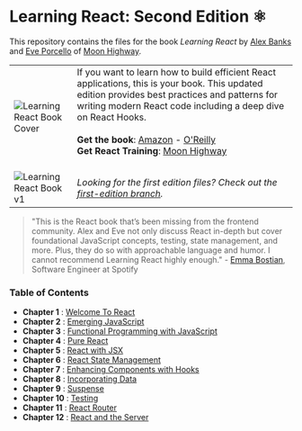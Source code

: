 # Learning React: Second Edition ⚛️

This repository contains the files for the book _Learning React_ by [Alex Banks](https://twitter.com/moontahoe) and [Eve Porcello](https://twitter.com/eveporcello) of [Moon Highway](https://moonhighway.com).

|                                                                                                                              |                                                                                                                                                                                                                                                                                                                                                                                                                                                                                  |
| ---------------------------------------------------------------------------------------------------------------------------- | -------------------------------------------------------------------------------------------------------------------------------------------------------------------------------------------------------------------------------------------------------------------------------------------------------------------------------------------------------------------------------------------------------------------------------------------------------------------------------- |
| ![Learning React Book Cover](https://raw.githubusercontent.com/MoonHighway/learning-react/second-edition/learning-react.jpg) | If you want to learn how to build efficient React applications, this is your book. This updated edition provides best practices and patterns for writing modern React code including a deep dive on React Hooks.<br><br> **Get the book**: [Amazon](https://www.amazon.com/Learning-React-Modern-Patterns-Developing/dp/1492051721) - [O'Reilly](http://shop.oreilly.com/product/0636920252894.do)<br>**Get React Training**: [Moon Highway](http://www.moonhighway.com)<br><br> |
| ![Learning React Book v1](https://raw.githubusercontent.com/MoonHighway/learning-react/second-edition/learning-react-v1.jpg) | *Looking for the first edition files? Check out the [first-edition branch](https://github.com/MoonHighway/learning-react/tree/first-edition).*|

> "This is the React book that’s been missing from the frontend community. Alex and Eve not only discuss React in-depth but cover foundational JavaScript concepts, testing, state management, and more. Plus, they do so with approachable language and humor. I cannot recommend Learning React highly enough." - [Emma Bostian](https://twitter.com/emmabostian), Software Engineer at Spotify

### Table of Contents

- **Chapter 1** : [Welcome To React](https://github.com/MoonHighway/learning-react/tree/master/chapter-01)
- **Chapter 2** : [Emerging JavaScript](https://github.com/MoonHighway/learning-react/tree/master/chapter-02)
- **Chapter 3** : [Functional Programming with JavaScript](https://github.com/MoonHighway/learning-react/tree/master/chapter-03)
- **Chapter 4** : [Pure React](https://github.com/MoonHighway/learning-react/tree/master/chapter-04)
- **Chapter 5** : [React with JSX](https://github.com/MoonHighway/learning-react/tree/master/chapter-05)
- **Chapter 6** : [React State Management](https://github.com/MoonHighway/learning-react/tree/master/chapter-06)
- **Chapter 7** : [Enhancing Components with Hooks](https://github.com/MoonHighway/learning-react/tree/master/chapter-07)
- **Chapter 8** : [Incorporating Data](https://github.com/MoonHighway/learning-react/tree/master/chapter-08)
- **Chapter 9** : [Suspense](https://github.com/MoonHighway/learning-react/tree/master/chapter-09)
- **Chapter 10** : [Testing](https://github.com/MoonHighway/learning-react/tree/master/chapter-10)
- **Chapter 11** : [React Router](https://github.com/MoonHighway/learning-react/tree/master/chapter-11)
- **Chapter 12** : [React and the Server](https://github.com/MoonHighway/learning-react/tree/master/chapter-12)
